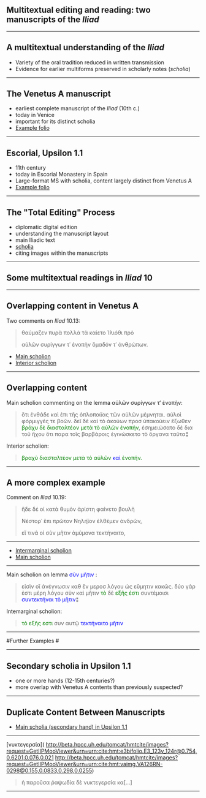 ## Multitextual editing and reading: two manuscripts of the *Iliad* ##

---

## A multitextual understanding of the *Iliad* ##

- Variety of the oral tradition reduced in written transmission
- Evidence for earlier multiforms preserved in scholarly notes (*scholia*)





---

## The Venetus A manuscript ##


- earliest complete manuscript of the *Iliad* (10th c.)
- today in Venice
- important for its distinct scholia
- [Example folio](http://beta.hpcc.uh.edu/tomcat/hmtcite/images?request=GetIIPMooViewer&urn=urn:cite:hmt:vaimg.VA126RN-0298@0)


---

## Escorial, Upsilon 1.1 ##

- 11th century
- today in Escorial Monastery in Spain
- Large-format MS with scholia, content largely distinct from Venetus A
- [Example folio](http://beta.hpcc.uh.edu/tomcat/hmtcite/images?request=GetIIPMooViewer&urn=urn:cite:hmt:e3bifolio.E3_123v_124r)
---



## The "Total Editing" Process ##

- diplomatic digital edition
- understanding the manuscript layout
- main Iliadic text
- [scholia](http://beta.hpcc.uh.edu/tomcat/hmtdigital/indices?urn=urn:cite:hmt:vaimg.VA012RN-0013)
- citing images within the manuscripts

---

## Some  multitextual readings in *Iliad* 10 ##

---

## Overlapping content in Venetus A ##

Two comments on *Iliad* 10.13:

> θαύμαζεν πυρὰ πολλὰ τὰ καίετο Ἰλιόθι πρὸ
> 
> αὐλῶν συρίγγων τ᾽ ἐνοπὴν ὅμαδόν τ᾽ ἀνθρώπων.


- [Main scholion][zoom1] 
- [Interior scholion][zoom2]

[zoom1]: http://beta.hpcc.uh.edu/tomcat/hmtcite/images?request=GetIIPMooViewer&urn=urn:cite:hmt:vaimg.VA126RN-0298@0.127,0.7082,0.687,0.0495

[zoom2]: http://beta.hpcc.uh.edu/tomcat/hmtcite/images?request=GetIIPMooViewer&urn=urn:cite:hmt:vaimg.VA126RN-0298@0.106,0.4359,0.073,0.0405


---

## Overlapping content ##

Main scholion commenting on the lemma αὐλῶν συρίγγων τ‘ ἐνοπὴν:

<blockquote>ὅτι ἐνθάδε καὶ ἐπι τῆς ὁπλοποιϊας τῶν αὐλῶν μέμνηται. αὐλοὶ φόρμιγγές τε βοῶν. δεῖ δὲ καὶ τὸ ἀκούων προσ ὑπακούειν ἔξωθεν <span style='color: green'>βράχυ δὲ διασταλτέον μετὰ τὸ αὐλῶν ἐνοπήν</span>, ἐσημειώσατο δὲ δια τοῦ ἤχου ὅτι παρα τοῖς βαρβάροις ἐγινώσκετο τὸ ὄργανα ταῦτα⁑</blockquote>

Interior scholion:


<blockquote><span style='color: green'>βραχὺ διασταλτέον μετὰ τὸ αὐλῶν</span> <span style='color: blue'>καὶ</span> <span style='color: green'>ἐνοπήν.</span></blockquote>


---

## A more complex example ##


Comment on *Iliad* 10.19:


> ἥδε δέ οἱ κατὰ θυμὸν ἀρίστη φαίνετο βουλὴ
> 
> Νέστορ᾽ ἔπι πρῶτον Νηλήϊον ἐλθέμεν ἀνδρῶν,
> 
> εἴ τινά οἱ σὺν μῆτιν ἀμύμονα τεκτήναιτο,


---

- [Intermarginal scholion](http://beta.hpcc.uh.edu/tomcat/hmtcite/images?request=GetIIPMooViewer&urn=urn:cite:hmt:vaimg.VA126RN-0298@0.563,0.5499,0.05,0.0458)
- [Main scholion](http://beta.hpcc.uh.edu/tomcat/hmtcite/images?request=GetIIPMooViewer&urn=urn:cite:hmt:vaimg.VA126RN-0298@0.146,0.7689,0.669,0.0255)



---

Main scholion on lemma <span style='color: blue'>σὺν μῆτιν</span> :

<blockquote>εἰσὶν  οἳ ἀνέγνωσιν καθ ἒν μεροσ λόγου ὡς εὔμητιν κακῶς. δύο γάρ ἐστι μέρη λόγου σὺν καὶ μῆτιν  <span style='color: green'>τὸ</span> δὲ  <span style='color: green'>εξῆς ἐστι</span> συντέμοισι  <span style='color: blue'>συντεκτήναι τὸ μῆτιν</span>⁑</blockquote>


Intemarginal scholion:



<blockquote> <span style='color: green'>τὸ εξῆς εστι</span> συν αυτῷ  <span style='color: blue'>τεκτήναιτο μῆτιν</span></blockquote>


---

#Further Examples #

---
## Secondary scholia in Upsilon 1.1 ##

- one or more hands (12-15th centuries?)
- more overlap with Venetus A contents than previously suspected?

---

## Duplicate Content Between Manuscripts ##

- [Main scholia (secondary hand) in Upsilon 1.1](http://beta.hpcc.uh.edu/tomcat/hmtcite/images?request=GetIIPMooViewer&urn=urn:cite:hmt:e3bifolio.E3_123v_124r@0.727,0.6201,0.113,0.021)

---
[νυκτεγερσία](
http://beta.hpcc.uh.edu/tomcat/hmtcite/images?request=GetIIPMooViewer&urn=urn:cite:hmt:e3bifolio.E3_123v_124r@0.754,0.6201,0.076,0.021
http://beta.hpcc.uh.edu/tomcat/hmtcite/images?request=GetIIPMooViewer&urn=urn:cite:hmt:vaimg.VA126RN-0298@0.155,0.0833,0.298,0.0255)




> ἡ παροῦσα ῥαψωδία δὲ νυκτεγερσία κα[...]

---

